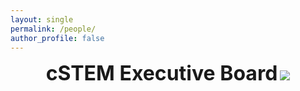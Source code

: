 ```yaml
---
layout: single
permalink: /people/
author_profile: false
---
```


<center>
	<font size="+3"><b>cSTEM Executive Board</b></font>


<img src="/static/image.svg">

</center>
